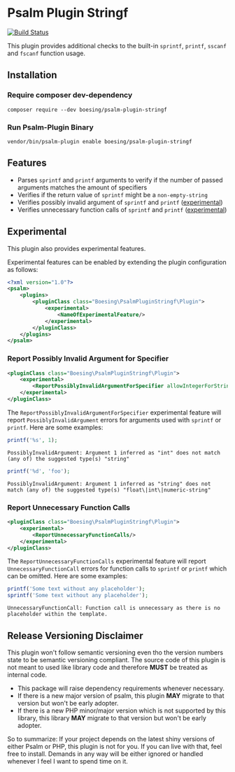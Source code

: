# Psalm Plugin Stringf

[![Build Status](https://github.com/boesing/psalm-plugin-stringf/actions/workflows/continuous-integration.yml/badge.svg)](https://github.com/boesing/psalm-plugin-stringf/actions/workflows/continuous-integration.yml)

This plugin provides additional checks to the built-in `sprintf`, `printf`, `sscanf` and `fscanf` function usage.

## Installation

### Require composer dev-dependency

```
composer require --dev boesing/psalm-plugin-stringf
```

### Run Psalm-Plugin Binary

```
vendor/bin/psalm-plugin enable boesing/psalm-plugin-stringf
```

## Features

- Parses `sprintf` and `printf` arguments to verify if the number of passed arguments matches the amount of specifiers
- Verifies if the return value of `sprintf` might be a `non-empty-string`
- Verifies possibly invalid argument of `sprintf` and `printf` ([experimental](#report-possibly-invalid-argument-for-specifier))
- Verifies unnecessary function calls of `sprintf` and `printf` ([experimental](#report-unnecessary-function-calls))

## Experimental

This plugin also provides experimental features.

Experimental features can be enabled by extending the plugin configuration as follows:

```xml
<?xml version="1.0"?>
<psalm>
    <plugins>
        <pluginClass class="Boesing\PsalmPluginStringf\Plugin">
            <experimental>
                <NameOfExperimentalFeature/>
            </experimental>
        </pluginClass>
    </plugins>
</psalm>
```

### Report Possibly Invalid Argument for Specifier

```xml
<pluginClass class="Boesing\PsalmPluginStringf\Plugin">
    <experimental>
        <ReportPossiblyInvalidArgumentForSpecifier allowIntegerForString="yes" />
    </experimental>
</pluginClass>
```

The `ReportPossiblyInvalidArgumentForSpecifier` experimental feature will report `PossiblyInvalidArgument` errors for
arguments used with `sprintf` or `printf`. Here are some examples:

```php
printf('%s', 1);
```

```
PossiblyInvalidArgument: Argument 1 inferred as "int" does not match (any of) the suggested type(s) "string"
```


```php
printf('%d', 'foo');
```

```
PossiblyInvalidArgument: Argument 1 inferred as "string" does not match (any of) the suggested type(s) "float\|int\|numeric-string"
```

### Report Unnecessary Function Calls

```xml
<pluginClass class="Boesing\PsalmPluginStringf\Plugin">
    <experimental>
        <ReportUnnecessaryFunctionCalls/>
    </experimental>
</pluginClass>
```

The `ReportUnnecessaryFunctionCalls` experimental feature will report `UnnecessaryFunctionCall` errors for
function calls to `sprintf` or `printf` which can be omitted. Here are some examples:

```php
printf('Some text without any placeholder');
sprintf('Some text without any placeholder');
```

```
UnnecessaryFunctionCall: Function call is unnecessary as there is no placeholder within the template.
```


## Release Versioning Disclaimer

This plugin won't follow semantic versioning even tho the version numbers state to be semantic versioning compliant.
The source code of this plugin is not meant to used like library code and therefore **MUST** be treated as internal code.
- This package will raise dependency requirements whenever necessary.
- If there is a new major version of psalm, this plugin **MAY** migrate to that version but won't be early adopter.
- If there is a new PHP minor/major version which is not supported by this library, this library **MAY** migrate to that version but won't be early adopter.

So to summarize: If your project depends on the latest shiny versions of either Psalm or PHP, this plugin is not for you. If you can live with that, feel free to install. Demands in any way will be either ignored or handled whenever I feel I want to spend time on it.
